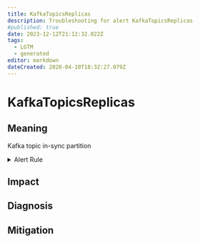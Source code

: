 ```yaml
---
title: KafkaTopicsReplicas
description: Troubleshooting for alert KafkaTopicsReplicas
#published: true
date: 2023-12-12T21:12:32.022Z
tags: 
  - LGTM
  - generated
editor: markdown
dateCreated: 2020-04-10T18:32:27.079Z
---
```


# KafkaTopicsReplicas

## Meaning
[//]: # "Short paragraph that explains what the alert means"
Kafka topic in-sync partition

<details>
  <summary>Alert Rule</summary>

{{% rule "kafka/danielqsj-kafka-exporter.yml" "KafkaTopicsReplicas" %}}

{{% comment %}}

```yaml
alert: KafkaTopicsReplicas
expr: sum(kafka_topic_partition_in_sync_replica) by (topic) < 3
for: 0m
labels:
    severity: critical
annotations:
    summary: Kafka topics replicas (instance {{ $labels.instance }})
    description: |-
        Kafka topic in-sync partition
          VALUE = {{ $value }}
          LABELS = {{ $labels }}
    runbook: https://github.com/srerun/prometheus-alerts/blob/main/content/runbooks/danielqsj-kafka-exporter/KafkaTopicsReplicas.md

```

{{% /comment %}}

</details>


## Impact
[//]: # "What could / will happen if the alert is not addressed"



## Diagnosis
[//]: # "Steps to take to identify the cause of the problem"



## Mitigation
[//]: # "The steps necessary to resolve the alert"
